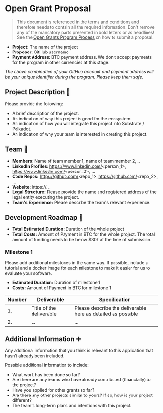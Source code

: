 # Open Grant Proposal

> This document is referenced in the terms and conditions and therefore needs to contain all the required information. Don't remove any of the mandatory parts presented in bold letters or as headlines! See the [Open Grants Program Process](https://github.com/w3f/Open-Grants-Program/blob/master/README_2.md) on how to submit a proposal.

* **Project:** The name of the project
* **Proposer:** GitHub username
* **Payment Address:** BTC payment address. We don't accept payments for the program in other currencies at this stage. 

*The above combination of your GitHub account and payment address will be your unique identifier during the program. Please keep them safe.*

## Project Description :page_facing_up: 

Please provide the following:
  * A brief description of the project.
  * An indication of why this project is good for the ecosystem.
  * An indication of how you will integrate this project into Substrate / Polkadot.
  * An indication of why your team is interested in creating this project.

## Team :busts_in_silhouette:

* **Members:** Name of team member	1, name of team member	2, ..
* **LinkedIn Profiles:** https://www.linkedin.com/<person_1>, https://www.linkedin.com/<person_2>, ...
* **Code Repos:** https://github.com/<repo_1>, https://github.com/<repo_2>, ...
* **Website:**	https://...
* **Legal Structure:** Please provide the name and registered address of the legal entity executing the project. 
* **Team's Experience:** Please describe the team's relevant experience.

## Development Roadmap :nut_and_bolt: 

* **Total Estimated Duration:** Duration of the whole project
* **Total Costs:** Amount of Payment in BTC for the whole project. The total amount of funding needs to be below $30k at the time of submission.

### Milestone 1

Please add additional milestones in the same way. If possible, include a tutorial and a docker image for each milestone to make it easier for us to evaluate your software. 
* **Estimated Duration:** Duration of milestone 1 
* **Costs:** Amount of Payment in BTC for milestone 1


| Number | Deliverable | Specification | 
| ------------- | ------------- | ------------- |
| 1. | Title of the deliverable | Please describe the deliverable here as detailed as possible |  
| 2.  | ... |...|  


## Additional Information :heavy_plus_sign: 
Any additional information that you think is relevant to this application that hasn't already been included.

Possible additional information to include:
* What work has been done so far?
* Are there are any teams who have already contributed (financially) to the project?
* Have you applied for other grants so far?
* Are there any other projects similar to yours? If so, how is your project different?
* The team's long-term plans and intentions with this project.
 
